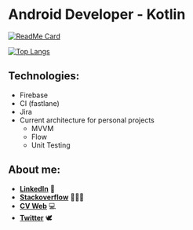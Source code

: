 # Android Developer - Kotlin

[![ReadMe Card](https://github-readme-stats.vercel.app/api?username=davidups&show_icons=true&theme=clear)](https://github.com/DavidUps?tab=repositories)

[![Top Langs](https://github-readme-stats.vercel.app/api/top-langs/?username=davidups)](https://github.com/DavidUps?tab=repositories)

## Technologies:

- Firebase
- CI (fastlane)
- Jira
- Current architecture for personal projects
  - MVVM
  - Flow
  - Unit Testing

## About me:

- **[LinkedIn](https://www.linkedin.com/in/david-arribas-canalejo-4865aa151/)** 🏢
- **[Stackoverflow](https://stackoverflow.com/users/9198161/david-arribas)** 🕵🏻‍♂️
- **[CV Web](https://davidups.github.io/)** 💻
- **[Twitter](https://twitter.com/davidarribasc69)** 🕊
